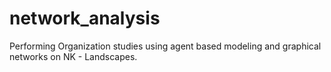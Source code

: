# network_analysis
Performing Organization studies using agent based modeling and graphical networks on NK - Landscapes.
